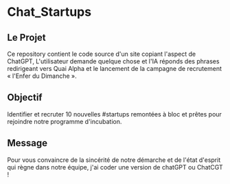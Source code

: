 # Chat_Startups

## Le Projet

Ce repository contient le code source d'un site copiant l'aspect de ChatGPT, L'utilisateur demande quelque chose et l'IA réponds des phrases redirigeant vers Quai Alpha et le lancement de la campagne de recrutement « l'Enfer du Dimanche ».

## Objectif

Identifier et recruter 10 nouvelles #startups remontées à bloc et prêtes pour rejoindre notre programme d'incubation.

## Message

Pour vous convaincre de la sincérité de notre démarche et de l'état d'esprit qui règne dans notre équipe, j'ai coder une version de chatGPT ou ChatCGT !
